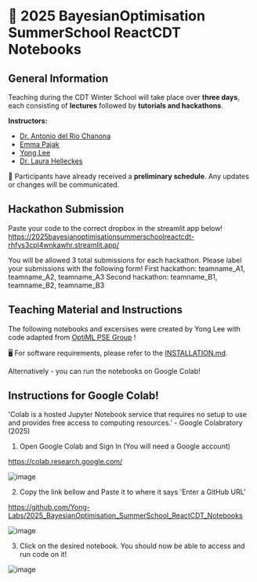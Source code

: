 # 🎉 2025 BayesianOptimisation SummerSchool ReactCDT Notebooks

## General Information  
Teaching during the CDT Winter School will take place over **three days**, each consisting of **lectures** followed by **tutorials and hackathons**.  

**Instructors:**  
- [Dr. Antonio del Rio Chanona](https://www.optimlpse.co.uk/author/dr.-ehecatl-antonio-del-rio-chanona/)  
- [Emma Pajak](https://www.optimlpse.co.uk/author/emma-pajak/)
- [Yong Lee](https://www.optimlpse.co.uk/author/yong-lee/)  
- [Dr. Laura Helleckes](https://www.optimlpse.co.uk/author/laura-helleckes/)  

📅 Participants have already received a **preliminary schedule**. Any updates or changes will be communicated.   

## Hackathon Submission
Paste your code to the correct dropbox in the streamlit app below!
https://2025bayesianoptimisationsummerschoolreactcdt-rhfys3cpl4wnkawhr.streamlit.app/

You will be allowed 3 total submissions for each hackathon. Please label your submissions with the following form! 
First hackathon: teamname_A1, teamname_A2, teamname_A3
Second hackathon: teamname_B1, teamname_B2, teamname_B3

## Teaching Material and Instructions  
The following notebooks and excersises were created by Yong Lee with code adapted from [OptiML PSE Group](https://github.com/OptiMaL-PSE-Lab) !

🖥️ For software requirements, please refer to the [INSTALLATION.md](./INSTALLATION.md). 

Alternatively - you can run the notebooks on Google Colab!

## Instructions for Google Colab! 
'Colab is a hosted Jupyter Notebook service that requires no setup to use and provides free access to computing resources.' - Google Colabratory (2025)

1. Open Google Colab and Sign In (You will need a Google account)

https://colab.research.google.com/

![image](https://github.com/user-attachments/assets/92703f5d-5b00-4f8d-b523-5716caea1625)

2. Copy the link bellow and Paste it to where it says 'Enter a GitHub URL'

https://github.com/Yong-Labs/2025_BayesianOptimisation_SummerSchool_ReactCDT_Notebooks

![image](https://github.com/user-attachments/assets/416100d6-634f-4e6f-b60e-668e1d705f9a)

3. Click on the desired notebook. You should now be able to access and run code on it!

![image](https://github.com/user-attachments/assets/cc9c531c-32c7-4cf6-a333-4643587a0a5e)


